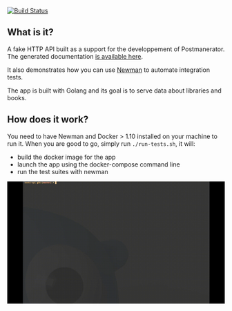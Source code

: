 [![Build Status](https://travis-ci.org/aubm/Books-API.svg?branch=master)](https://travis-ci.org/aubm/Books-API)

## What is it?

A fake HTTP API built as a support for the developpement of Postmanerator.
The generated documentation [is available here](http://aubm.github.io/Books-API/).

It also demonstrates how you can use [Newman](https://github.com/postmanlabs/newman) to automate
integration tests.

The app is built with Golang and its goal is to serve data about libraries and books.

## How does it work?

You need to have Newman and Docker > 1.10 installed on your machine to run it.
When you are good to go, simply run `./run-tests.sh`, it will:

- build the docker image for the app
- launch the app using the docker-compose command line
- run the test suites with newman

![Demo](demo.gif)
